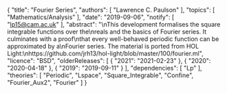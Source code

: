 {
    "title": "Fourier Series",
    "authors": [
        "Lawrence C. Paulson"
    ],
    "topics": [
        "Mathematics/Analysis"
    ],
    "date": "2019-09-06",
    "notify": [
        "lp15@cam.ac.uk"
    ],
    "abstract": "\nThis development formalises the square integrable functions over the\nreals and the basics of Fourier series. It culminates with a proof\nthat every well-behaved periodic function can be approximated by a\nFourier series. The material is ported from HOL Light:\nhttps://github.com/jrh13/hol-light/blob/master/100/fourier.ml",
    "licence": "BSD",
    "olderReleases": [
        {
            "2021": "2021-02-23"
        },
        {
            "2020": "2020-04-18"
        },
        {
            "2019": "2019-09-11"
        }
    ],
    "dependencies": [
        "Lp"
    ],
    "theories": [
        "Periodic",
        "Lspace",
        "Square_Integrable",
        "Confine",
        "Fourier_Aux2",
        "Fourier"
    ]
}